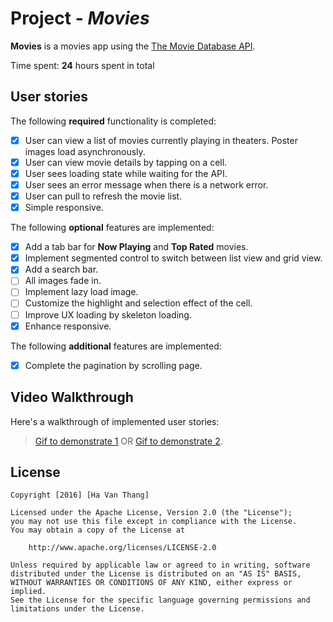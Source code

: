 # Project - *Movies*

**Movies** is a movies app using the [The Movie Database API](https://developers.themoviedb.org/3).

Time spent: **24** hours spent in total

## User stories

The following **required** functionality is completed:

- [x] User can view a list of movies currently playing in theaters. Poster images load asynchronously.
- [x] User can view movie details by tapping on a cell.
- [x] User sees loading state while waiting for the API.
- [x] User sees an error message when there is a network error.
- [x] User can pull to refresh the movie list.
- [x] Simple responsive.

The following **optional** features are implemented:

- [x] Add a tab bar for **Now Playing** and **Top Rated** movies.
- [x] Implement segmented control to switch between list view and grid view.
- [x] Add a search bar.
- [ ] All images fade in.
- [ ] Implement lazy load image.
- [ ] Customize the highlight and selection effect of the cell.
- [ ] Improve UX loading by skeleton loading.
- [x] Enhance responsive.

The following **additional** features are implemented:

- [x] Complete the pagination by scrolling page.

## Video Walkthrough

Here's a walkthrough of implemented user stories:

> [Gif to demonstrate 1](https://www.kapwing.com/videos/63fb05426633370017ef032f) OR [Gif to demonstrate 2](https://media.giphy.com/media/v1.Y2lkPTc5MGI3NjExOWNmYzU1OTlmNmRjZGQ5MmMzOWU2OWEyZDUxNTAzZGQ1YTA2OTJhYiZjdD1n/GtXrHrwwKQ5yK5C2fR/giphy.gif).

## License

    Copyright [2016] [Ha Van Thang]

    Licensed under the Apache License, Version 2.0 (the "License");
    you may not use this file except in compliance with the License.
    You may obtain a copy of the License at

        http://www.apache.org/licenses/LICENSE-2.0

    Unless required by applicable law or agreed to in writing, software
    distributed under the License is distributed on an "AS IS" BASIS,
    WITHOUT WARRANTIES OR CONDITIONS OF ANY KIND, either express or implied.
    See the License for the specific language governing permissions and
    limitations under the License.

